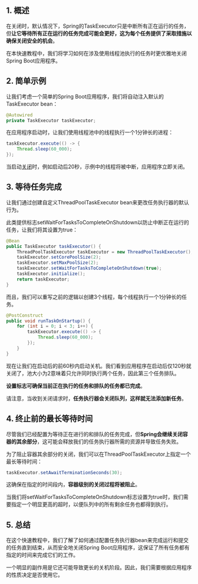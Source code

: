 ## 1. 概述

在关闭时，默认情况下，Spring的TaskExecutor只是中断所有正在运行的任务，但**让它等待所有正在运行的任务完成可能会更好，这为每个任务提供了采取措施以确保关闭安全的机会**。

在本快速教程中，我们将学习如何在涉及使用线程池执行的任务时更优雅地关闭Spring Boot应用程序。

## 2. 简单示例

让我们考虑一个简单的Spring Boot应用程序，我们将自动注入默认的TaskExecutor bean：

```java
@Autowired
private TaskExecutor taskExecutor;
```

在应用程序启动时，让我们使用线程池中的线程执行一个1分钟长的进程：

```java
taskExecutor.execute(() -> {
    Thread.sleep(60_000);
});
```

当启动[关闭]()时，例如启动后20秒，示例中的线程将被中断，应用程序立即关闭。

## 3. 等待任务完成

让我们通过创建自定义ThreadPoolTaskExecutor bean来更改任务执行器的默认行为。

此类提供标志setWaitForTasksToCompleteOnShutdown以防止中断正在运行的任务，让我们将其设置为true：

```java
@Bean
public TaskExecutor taskExecutor() {
    ThreadPoolTaskExecutor taskExecutor = new ThreadPoolTaskExecutor();
    taskExecutor.setCorePoolSize(2);
    taskExecutor.setMaxPoolSize(2);
    taskExecutor.setWaitForTasksToCompleteOnShutdown(true);
    taskExecutor.initialize();
    return taskExecutor;
}
```

而且，我们可以重写之前的逻辑以创建3个线程，每个线程执行一个1分钟长的任务。

```java
@PostConstruct
public void runTaskOnStartup() {
    for (int i = 0; i < 3; i++) {
        taskExecutor.execute(() -> {
            Thread.sleep(60_000);
        });
    }
}
```

现在让我们在启动后的前60秒内启动关机。我们看到应用程序在启动后仅120秒就关闭了，池大小为2意味着只允许同时执行两个任务，因此第三个任务排队。

**设置标志可确保当前正在执行的任务和排队的任务都已完成**。

请注意，当收到关闭请求时，**任务执行器会关闭队列，这样就无法添加新任务**。

## 4. 终止前的最长等待时间

尽管我们已经配置为等待正在进行的和排队的任务完成，但**Spring会继续关闭容器的其余部分**，这可能会释放我们的任务执行器所需的资源并导致任务失败。

为了阻止容器其余部分的关闭，我们可以在ThreadPoolTaskExecutor上指定一个最长等待时间：

```java
taskExecutor.setAwaitTerminationSeconds(30);
```

这确保在指定的时间段内，**容器级别的关闭过程将被阻止**。

当我们将setWaitForTasksToCompleteOnShutdown标志设置为true时，我们需要指定一个明显更高的超时，以便队列中的所有剩余任务也都得到执行。

## 5. 总结

在这个快速教程中，我们了解了如何通过配置任务执行器bean来完成运行和提交的任务直到结束，从而安全地关闭Spring Boot应用程序，这保证了所有任务都有指定的时间来完成它们的工作。

一个明显的副作用是它还可能导致更长的关机阶段。因此，我们需要根据应用程序的性质决定是否使用它。